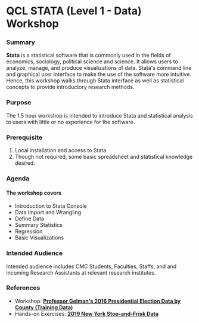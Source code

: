 # **QCL STATA (Level 1 - Data) Workshop**

### Summary

**Stata** is a statistical software that is commonly used in the fields of economics, sociology, political science and science.  It allows users to analyze, manage, and produce visualizations of data. Stata's command line and graphical user interface to make the use of the software more intuitive. Hence, this workshop walks through Stata interface as well as statistical concepts to provide introductory research methods.
 
### Purpose

The 1.5 hour workshop is intended to introduce Stata and statistical analysis to users with little or no experience for the software.

### Prerequisite
1. Local installation and access to Stata. 
1. Though not required, some basic spreadsheet and statistical knowledge desired.

### Agenda

#### The workshop covers
* Introduction to Stata Console
* Data Import and Wrangling
* Define Data
* Summary Statistics
* Regression
* Basic Visualizations

### Intended Audience
Intended audience includes CMC Students, Faculties, Staffs, and and incoming Research Assistants at relevant research institutes.

### References
* Workshop: [**Professor Gelman's 2016 Presidential Election Data by County (Training Data)**](https://github.com/mgelman/data/blob/master/train.csv)
* Hands-on Exercises: [**2019 New York Stop-and-Frisk Data**](https://www.nyclu.org/en/stop-and-frisk-Data)
